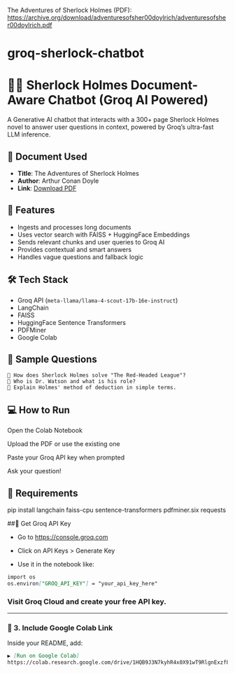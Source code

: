 The Adventures of Sherlock Holmes (PDF):
https://archive.org/download/adventuresofsher00doylrich/adventuresofsher00doylrich.pdf
# groq-sherlock-chatbot

# 🕵️‍♂️ Sherlock Holmes Document-Aware Chatbot (Groq AI Powered)

A Generative AI chatbot that interacts with a 300+ page Sherlock Holmes novel to answer user questions in context, powered by Groq’s ultra-fast LLM inference.

## 📘 Document Used
- **Title**: The Adventures of Sherlock Holmes
- **Author**: Arthur Conan Doyle
- **Link**: [Download PDF](https://archive.org/download/adventuresofsher00doylrich/adventuresofsher00doylrich.pdf)

## 🧠 Features
- Ingests and processes long documents
- Uses vector search with FAISS + HuggingFace Embeddings
- Sends relevant chunks and user queries to Groq AI
- Provides contextual and smart answers
- Handles vague questions and fallback logic

## 🛠️ Tech Stack
- Groq API (`meta-llama/llama-4-scout-17b-16e-instruct`)
- LangChain
- FAISS
- HuggingFace Sentence Transformers
- PDFMiner
- Google Colab

## 🧪 Sample Questions
```plaintext
🔎 How does Sherlock Holmes solve "The Red-Headed League"?
🔎 Who is Dr. Watson and what is his role?
🔎 Explain Holmes' method of deduction in simple terms.
```

## 💻 How to Run
Open the Colab Notebook

Upload the PDF or use the existing one

Paste your Groq API key when prompted

Ask your question!

## 🧰 Requirements
pip install langchain faiss-cpu sentence-transformers pdfminer.six requests

##🔐 Get Groq API Key
- Go to https://console.groq.com

- Click on API Keys > Generate Key

- Use it in the notebook like:

```markdown
import os
os.environ["GROQ_API_KEY"] = "your_api_key_here"
```

### Visit Groq Cloud and create your free API key.

---

### 🔗 3. Include Google Colab Link

Inside your README, add:

```markdown
▶️ [Run on Google Colab]
https://colab.research.google.com/drive/1HQB9J3N7kyhR4x0X91wT9RlgnExzf8kZ?usp=sharing
